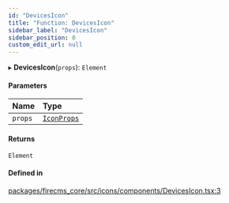 ```yaml
---
id: "DevicesIcon"
title: "Function: DevicesIcon"
sidebar_label: "DevicesIcon"
sidebar_position: 0
custom_edit_url: null
---
```


▸ **DevicesIcon**(`props`): `Element`

#### Parameters

| Name | Type |
| :------ | :------ |
| `props` | [`IconProps`](../types/IconProps.md) |

#### Returns

`Element`

#### Defined in

[packages/firecms_core/src/icons/components/DevicesIcon.tsx:3](https://github.com/FireCMSco/firecms/blob/d45f3739/packages/firecms_core/src/icons/components/DevicesIcon.tsx#L3)
